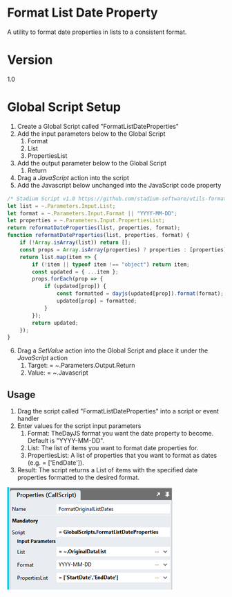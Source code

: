 # Format List Date Property

A utility to format date properties in lists to a consistent format.

# Version 

1.0

# Global Script Setup
1. Create a Global Script called "FormatListDateProperties"
2. Add the input parameters below to the Global Script
   1. Format
   2. List
   3. PropertiesList
3. Add the output parameter below to the Global Script
   1. Return
4. Drag a *JavaScript* action into the script
5. Add the Javascript below unchanged into the JavaScript code property
```javascript
/* Stadium Script v1.0 https://github.com/stadium-software/utils-format-list-date-property */
let list = ~.Parameters.Input.List;
let format = ~.Parameters.Input.Format || "YYYY-MM-DD";
let properties = ~.Parameters.Input.PropertiesList;
return reformatDateProperties(list, properties, format);
function reformatDateProperties(list, properties, format) {
    if (!Array.isArray(list)) return [];
    const props = Array.isArray(properties) ? properties : [properties];
    return list.map(item => {
        if (!item || typeof item !== "object") return item;
        const updated = { ...item };
        props.forEach(prop => {
            if (updated[prop]) {
                const formatted = dayjs(updated[prop]).format(format);
                updated[prop] = formatted;
            }
        });
        return updated;
    });
}
```

6. Drag a *SetValue* action into the Global Script and place it under the *JavaScript* action
   1. Target: = ~.Parameters.Output.Return
   2. Value: = ~.Javascript

## Usage
1. Drag the script called "FormatListDateProperties" into a script or event handler
2. Enter values for the script input parameters
   1. Format: TheDayJS format you want the date property to become. Default is "YYYY-MM-DD".
   2. List: The list of items you want to format date properties for.
   3. PropertiesList: A list of properties that you want to format as dates (e.g. = ['EndDate']).
4. Result: The script returns a List of items with the specified date properties formatted to the desired format.

![](images/InputProperties.png)
